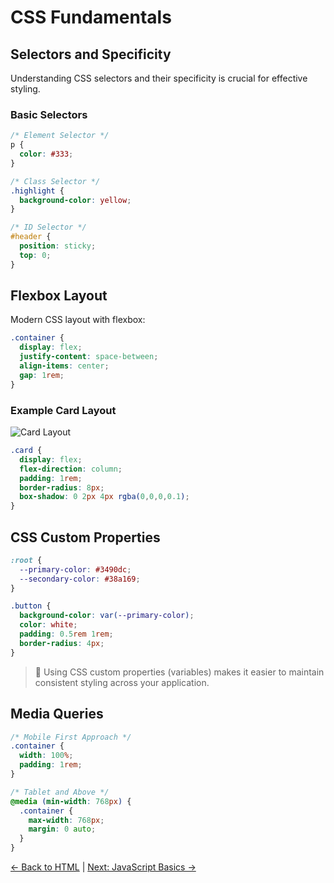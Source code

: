 # CSS Fundamentals

## Selectors and Specificity

Understanding CSS selectors and their specificity is crucial for effective styling.

### Basic Selectors

```css
/* Element Selector */
p {
  color: #333;
}

/* Class Selector */
.highlight {
  background-color: yellow;
}

/* ID Selector */
#header {
  position: sticky;
  top: 0;
}
```

## Flexbox Layout

Modern CSS layout with flexbox:

```css
.container {
  display: flex;
  justify-content: space-between;
  align-items: center;
  gap: 1rem;
}
```

### Example Card Layout

![Card Layout](https://images.unsplash.com/photo-1517134191118-9d595e4c8c2b?auto=format&fit=crop&q=80&w=1000)

```css
.card {
  display: flex;
  flex-direction: column;
  padding: 1rem;
  border-radius: 8px;
  box-shadow: 0 2px 4px rgba(0,0,0,0.1);
}
```

## CSS Custom Properties

```css
:root {
  --primary-color: #3490dc;
  --secondary-color: #38a169;
}

.button {
  background-color: var(--primary-color);
  color: white;
  padding: 0.5rem 1rem;
  border-radius: 4px;
}
```

> 🎨 Using CSS custom properties (variables) makes it easier to maintain consistent styling across your application.

## Media Queries

```css
/* Mobile First Approach */
.container {
  width: 100%;
  padding: 1rem;
}

/* Tablet and Above */
@media (min-width: 768px) {
  .container {
    max-width: 768px;
    margin: 0 auto;
  }
}
```

[← Back to HTML](html-fundamentals) | [Next: JavaScript Basics →](javascript-basics)
